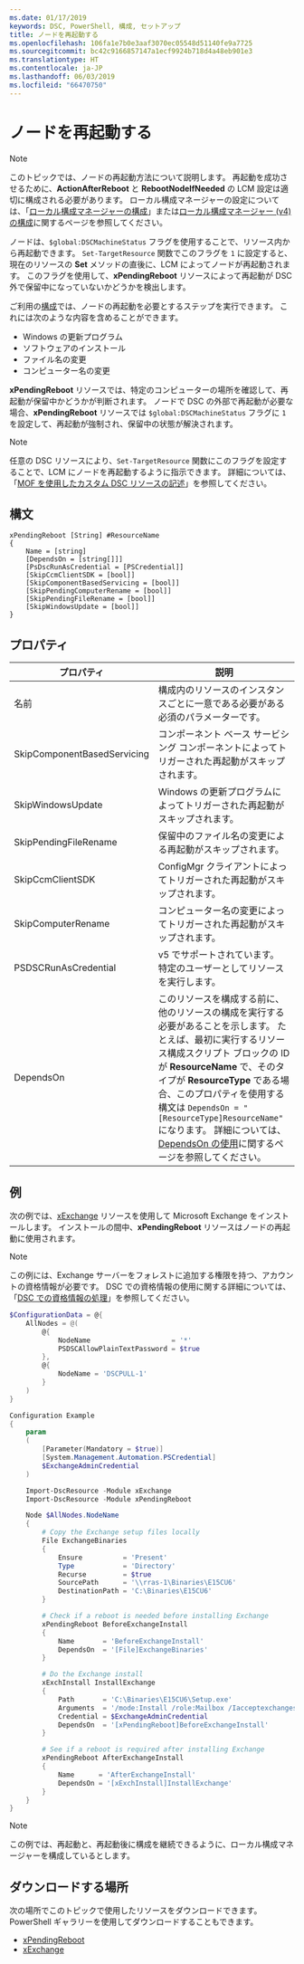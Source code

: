 ```yaml
---
ms.date: 01/17/2019
keywords: DSC, PowerShell, 構成, セットアップ
title: ノードを再起動する
ms.openlocfilehash: 106fa1e7b0e3aaf3070ec05548d51140fe9a7725
ms.sourcegitcommit: bc42c9166857147a1ecf9924b718d4a48eb901e3
ms.translationtype: HT
ms.contentlocale: ja-JP
ms.lasthandoff: 06/03/2019
ms.locfileid: "66470750"
---
```

# <a name="reboot-a-node"></a>ノードを再起動する

> [!NOTE]
> このトピックでは、ノードの再起動方法について説明します。 再起動を成功させるために、**ActionAfterReboot** と **RebootNodeIfNeeded** の LCM 設定は適切に構成される必要があります。
> ローカル構成マネージャーの設定については、「[ローカル構成マネージャーの構成](../managing-nodes/metaConfig.md)」または[ローカル構成マネージャー (v4) の構成](../managing-nodes/metaConfig4.md)に関するページを参照してください。

ノードは、`$global:DSCMachineStatus` フラグを使用することで、リソース内から再起動できます。 `Set-TargetResource` 関数でこのフラグを `1` に設定すると、現在のリソースの **Set** メソッドの直後に、LCM によってノードが再起動されます。 このフラグを使用して、**xPendingReboot** リソースによって再起動が DSC 外で保留中になっていないかどうかを検出します。

ご利用の[構成](configurations.md)では、ノードの再起動を必要とするステップを実行できます。 これには次のような内容を含めることができます。

- Windows の更新プログラム
- ソフトウェアのインストール
- ファイル名の変更
- コンピューター名の変更

**xPendingReboot** リソースでは、特定のコンピューターの場所を確認して、再起動が保留中かどうかが判断されます。 ノードで DSC の外部で再起動が必要な場合、**xPendingReboot** リソースでは `$global:DSCMachineStatus` フラグに `1` を設定して、再起動が強制され、保留中の状態が解決されます。

> [!NOTE]
> 任意の DSC リソースにより、`Set-TargetResource` 関数にこのフラグを設定することで、LCM にノードを再起動するように指示できます。 詳細については、「[MOF を使用したカスタム DSC リソースの記述](../resources/authoringResourceMOF.md)」を参照してください。

## <a name="syntax"></a>構文

```
xPendingReboot [String] #ResourceName
{
    Name = [string]
    [DependsOn = [string[]]]
    [PsDscRunAsCredential = [PSCredential]]
    [SkipCcmClientSDK = [bool]]
    [SkipComponentBasedServicing = [bool]]
    [SkipPendingComputerRename = [bool]]
    [SkipPendingFileRename = [bool]]
    [SkipWindowsUpdate = [bool]]
}
```

## <a name="properties"></a>プロパティ

| プロパティ | 説明 |
| --- | --- |
| 名前| 構成内のリソースのインスタンスごとに一意である必要がある必須のパラメーターです。|
| SkipComponentBasedServicing | コンポーネント ベース サービシング コンポーネントによってトリガーされた再起動がスキップされます。 |
| SkipWindowsUpdate | Windows の更新プログラムによってトリガーされた再起動がスキップされます。|
| SkipPendingFileRename | 保留中のファイル名の変更による再起動がスキップされます。 |
| SkipCcmClientSDK | ConfigMgr クライアントによってトリガーされた再起動がスキップされます。 |
| SkipComputerRename | コンピューター名の変更によってトリガーされた再起動がスキップされます。 |
| PSDSCRunAsCredential | v5 でサポートされています。 特定のユーザーとしてリソースを実行します。 |
| DependsOn | このリソースを構成する前に、他のリソースの構成を実行する必要があることを示します。 たとえば、最初に実行するリソース構成スクリプト ブロックの ID が **ResourceName** で、そのタイプが **ResourceType** である場合、このプロパティを使用する構文は `DependsOn = "[ResourceType]ResourceName"` になります。 詳細については、[DependsOn の使用](resource-depends-on.md)に関するページを参照してください。|

## <a name="example"></a>例

次の例では、[xExchange](https://github.com/PowerShell/xExchange) リソースを使用して Microsoft Exchange をインストールします。
インストールの間中、**xPendingReboot** リソースはノードの再起動に使用されます。

> [!NOTE]
> この例には、Exchange サーバーをフォレストに追加する権限を持つ、アカウントの資格情報が必要です。 DSC での資格情報の使用に関する詳細については、「[DSC での資格情報の処理](../configurations/configDataCredentials.md)」を参照してください。

```powershell
$ConfigurationData = @{
    AllNodes = @(
        @{
            NodeName                    = '*'
            PSDSCAllowPlainTextPassword = $true
        },
        @{
            NodeName = 'DSCPULL-1'
        }
    )
}

Configuration Example
{
    param
    (
        [Parameter(Mandatory = $true)]
        [System.Management.Automation.PSCredential]
        $ExchangeAdminCredential
    )

    Import-DscResource -Module xExchange
    Import-DscResource -Module xPendingReboot

    Node $AllNodes.NodeName
    {
        # Copy the Exchange setup files locally
        File ExchangeBinaries
        {
            Ensure          = 'Present'
            Type            = 'Directory'
            Recurse         = $true
            SourcePath      = '\\rras-1\Binaries\E15CU6'
            DestinationPath = 'C:\Binaries\E15CU6'
        }

        # Check if a reboot is needed before installing Exchange
        xPendingReboot BeforeExchangeInstall
        {
            Name       = 'BeforeExchangeInstall'
            DependsOn  = '[File]ExchangeBinaries'
        }

        # Do the Exchange install
        xExchInstall InstallExchange
        {
            Path       = 'C:\Binaries\E15CU6\Setup.exe'
            Arguments  = '/mode:Install /role:Mailbox /Iacceptexchangeserverlicenseterms'
            Credential = $ExchangeAdminCredential
            DependsOn  = '[xPendingReboot]BeforeExchangeInstall'
        }

        # See if a reboot is required after installing Exchange
        xPendingReboot AfterExchangeInstall
        {
            Name      = 'AfterExchangeInstall'
            DependsOn = '[xExchInstall]InstallExchange'
        }
    }
}
```

> [!NOTE]
> この例では、再起動と、再起動後に構成を継続できるように、ローカル構成マネージャーを構成しているとします。

## <a name="where-to-download"></a>ダウンロードする場所

次の場所でこのトピックで使用したリソースをダウンロードできます。PowerShell ギャラリーを使用してダウンロードすることもできます。

- [xPendingReboot](https://github.com/PowerShell/xPendingReboot)
- [xExchange](https://github.com/PowerShell/xExchange)
